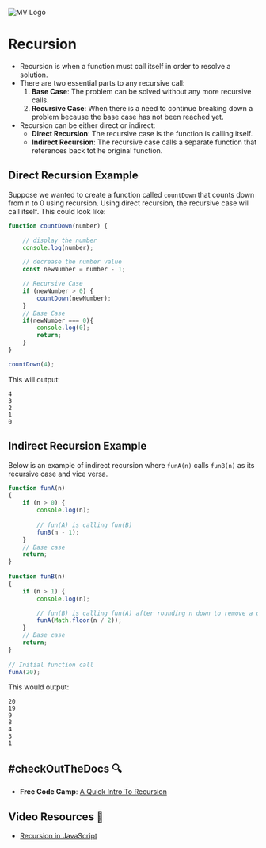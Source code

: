 ![MV Logo](../../../logo.jpg)

# Recursion
- Recursion is when a function must call itself in order to resolve a solution.
- There are two essential parts to any recursive call:
    1. **Base Case**: The problem can be solved without any more recursive calls.
    2. **Recursive Case**: When there is a need to continue breaking down a problem because the base case has not been reached yet.
- Recursion can be either direct or indirect:
    - **Direct Recursion**: The recursive case is the function is calling itself.
    - **Indirect Recursion**: The recursive case calls a separate function that references back tot he original function.

## Direct Recursion Example

Suppose we wanted to create a function called `countDown` that counts down from n to 0 using recursion. Using direct recursion, the recursive case will call itself. This could look like:

```javascript
function countDown(number) {

    // display the number
    console.log(number);

    // decrease the number value
    const newNumber = number - 1;

    // Recursive Case
    if (newNumber > 0) {
        countDown(newNumber);
    }
    // Base Case
    if(newNumber === 0){
        console.log(0);
        return;
    }
}

countDown(4);
```

This will output:

```shell
4
3
2
1
0
```

## Indirect Recursion Example
Below is an example of indirect recursion where `funA(n)` calls `funB(n)` as its recursive case and vice versa.

```javascript
function funA(n)
{
    if (n > 0) {
        console.log(n);
  
        // fun(A) is calling fun(B)
        funB(n - 1);
    }
    // Base case
    return;
}
  
function funB(n)
{
    if (n > 1) {
        console.log(n);

        // fun(B) is calling fun(A) after rounding n down to remove a decimal.
        funA(Math.floor(n / 2));
    }
    // Base case
    return;
}
  
// Initial function call
funA(20);
```

This would output:

```shell
20
19
9
8
4
3
1
```

## #checkOutTheDocs 🔍
- **Free Code Camp**: [A Quick Intro To Recursion](https://www.freecodecamp.org/news/quick-intro-to-recursion/)

## Video Resources 🎥
- [Recursion in JavaScript](https://www.youtube.com/watch?v=LteNqj4DFD8)